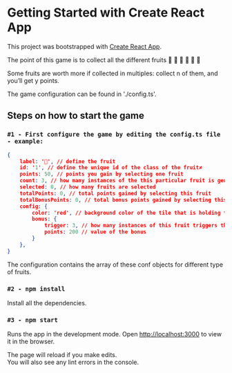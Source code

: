 # Getting Started with Create React App

This project was bootstrapped with [Create React App](https://github.com/facebook/create-react-app).

The point of this game is to collect all the different fruits 🥝 🍓 🍌 🍋 🍉 🥑

Some fruits are worth more if collected in multiples: collect n of them, and you’ll get y points.

The game configuration can be found in './config.ts'.


## Steps on how to start the game


### `#1 - First configure the game by editing the config.ts file - example:`

```json
{
	label: '🥝', // define the fruit
	id: '1', // define the unique id of the class of the fruit≠
	points: 50, // points you gain by selecting one fruit
	count: 3, // how many instances of the this particular fruit is generated
	selected: 0, // how many fruits are selected 
	totalPoints: 0, // total points gained by selecting this fruit
	totalBonusPoints: 0, // total bonus points gained by selecting this fruit
	config: {
		color: 'red', // background color of the tile that is holding the fruit
		bonus: {
			trigger: 3, // how many instances of this fruit triggers the bonus points
			points: 200 // value of the bonus
		}
	},
}
```

The configuration contains the array of these conf objects for different type of fruits.

### `#2 - npm install`

Install all the dependencies.

### `#3 - npm start`

Runs the app in the development mode.
Open [http://localhost:3000](http://localhost:3000) to view it in the browser.

The page will reload if you make edits.\
You will also see any lint errors in the console.